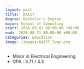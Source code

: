 ```yaml
---
layout: post
title:  KAIST 
degree: Bachelor's Degree
major: School of Computing
start: 2016-03-01 00:00:00 +00:00
end:  2020-08-11 00:00:00 +00:00
categories: Education
image: /images/KAIST_logo.png
---
```


- Minor in Electrical Engineering
- GPA : 3.71 / 4.3
